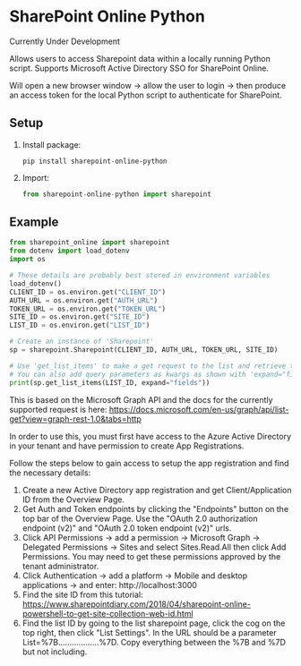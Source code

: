 # SharePoint Online Python

Currently Under Development 

Allows users to access Sharepoint data within a locally running Python script. Supports Microsoft Active Directory SSO for SharePoint Online.

Will open a new browser window -> allow the user to login -> then produce an access token for the local Python script to authenticate for SharePoint. 


## Setup

1. Install package:

    ```shell
    pip install sharepoint-online-python
    ```
2. Import:

    ```python
    from sharepoint-online-python import sharepoint
    ```

## Example

```python
from sharepoint_online import sharepoint
from dotenv import load_dotenv
import os

# These details are probably best stored in environment variables
load_dotenv()
CLIENT_ID = os.environ.get("CLIENT_ID")
AUTH_URL = os.environ.get("AUTH_URL")
TOKEN_URL = os.environ.get("TOKEN_URL")
SITE_ID = os.environ.get("SITE_ID")
LIST_ID = os.environ.get("LIST_ID")

# Create an instance of 'Sharepoint'
sp = sharepoint.Sharepoint(CLIENT_ID, AUTH_URL, TOKEN_URL, SITE_ID)

# Use 'get_list_items' to make a get request to the list and retrieve the items in JSON format.
# You can also add query parameters as kwargs as shown with 'expand="fields" to get the field data' 
print(sp.get_list_items(LIST_ID, expand="fields"))
```
This is based on the Microsoft Graph API and the docs for the currently supported request is here:
https://docs.microsoft.com/en-us/graph/api/list-get?view=graph-rest-1.0&tabs=http


In order to use this, you must first have access to the Azure Active Directory in your tenant and have permission to create App Registrations.

Follow the steps below to gain access to setup the app registration and find the necessary details:

1. Create a new Active Directory app registration and get Client/Application ID from the Overview Page.
2. Get Auth and Token endpoints by clicking the "Endpoints" button on the top bar of the Overview Page. Use the "OAuth 2.0 authorization endpoint (v2)" and "OAuth 2.0 token endpoint (v2)" urls.
3. Click API Permissions -> add a permission -> Microsoft Graph -> Delegated Permissions -> Sites and select Sites.Read.All then click Add Permissions. You may need to get these permissions approved by the tenant administrator.
4. Click Authentication -> add a platform -> Mobile and desktop applications -> and enter: http://localhost:3000
5. Find the site ID from this tutorial: https://www.sharepointdiary.com/2018/04/sharepoint-online-powershell-to-get-site-collection-web-id.html
6. Find the list ID by going to the list sharepoint page, click the cog on the top right, then click "List Settings". In the URL should be a parameter List=%7B..................%7D. Copy everything between the %7B and %7D but not including. 
